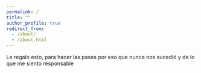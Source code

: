 ```yaml
---
permalink: /
title: ""
author_profile: true
redirect_from: 
  - /about/
  - /about.html
---
```


Le regalo esto, para hacer las pases por eso que nunca nos sucedió y de lo que me siento responsable
